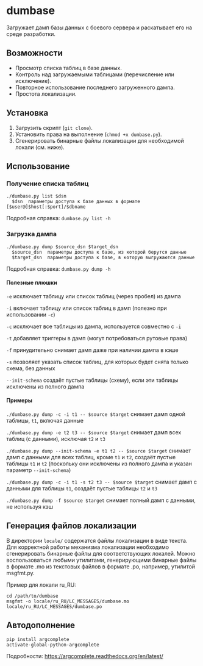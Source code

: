 dumbase
=======

Загружает дамп базы данных с боевого сервера и раскатывает его на среде разработки.


Возможности
-----------

* Просмотр списка таблиц в базе данных.
* Контроль над загружаемыми таблицами (перечисление или исключение).
* Повторное использование последнего загруженного дампа.
* Простота локализации.


Установка
---------

1. Загрузить скрипт (`git clone`).
1. Установить права на выполнение (`chmod +x dumbase.py`).
1. Сгенерировать бинарные файлы локализации для необходимой локали (см. ниже).


Использование
-------------

### Получение списка таблиц ###

```
./dumbase.py list $dsn
  $dsn  параметры доступа к базе данных в формате [$user@]$host[:$port]/$dbname
```

Подробная справка: `dumbase.py list -h`


### Загрузка дампа ###

```
./dumbase.py dump $source_dsn $target_dsn
  $source_dsn  параметры доступа к базе, из которой берутся данные
  $target_dsn  параметры доступа к базе, в которую выгружаются данные
```

Подробная справка: `dumbase.py dump -h`

#### Полезные плюшки ####

`-e` исключает таблицу или список таблиц (через пробел) из дампа

`-i` включает таблицу или список таблиц в дамп (полезно при использовании `-c`)

`-c` исключает все таблицы из дампа, используется совместно с `-i`

`-t` добавляет триггеры в дамп (могут потребоваться рутовые права)

`-f` принудительно снимает дамп даже при наличии дампа в кэше

`-s` позволяет указать список таблиц, для которых будет снята только схема,
без данных

`--init-schema` создаёт пустые таблицы (схему), если эти таблицы исключены
из полного дампа

#### Примеры ####

`./dumbase.py dump -c -i t1 -- $source $target`
снимает дамп одной таблицы, `t1`, включая данные

`./dumbase.py dump -e t2 t3 -- $source $target`
снимает дамп всех таблиц (с данными), исключая `t2` и `t3`

`./dumbase.py dump --init-schema -e t1 t2 -- $source $target`
снимает дамп с данными для всех таблиц, кроме `t1` и `t2`, создаёт пустые
таблицы `t1` и `t2` (поскольку они исключены из полного дампа и указан
параметр `--init-schema`)

`./dumbase.py dump -c -i t1 -s t2 t3 -- $source $target`
снимает дамп с данными для таблицы `t1`, создаёт пустые таблицы `t2` и `t3`

`./dumbase.py dump -f $source $target`
снимает полный дамп с данными, не используя кэш


Генерация файлов локализации
----------------------------

В директории `locale/` содержатся файлы локализации в виде текста. Для корректной
работы механизма локализации необходимо сгенерировать бинарные файлы для соответствующих
локалей. Можно воспользоваться любыми утилитами, генерирующими бинарные файлы
в формате .mo из текстовых файлов в формате .po, например, утилитой msgfmt.py.

Пример для локали ru\_RU:
```
cd /path/to/dumbase
msgfmt -o locale/ru_RU/LC_MESSAGES/dumbase.mo locale/ru_RU/LC_MESSAGES/dumbase.po
```


Автодополнение
--------------

```
pip install argcomplete
activate-global-python-argcomplete
```

Подробности: https://argcomplete.readthedocs.org/en/latest/


